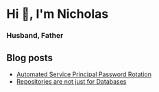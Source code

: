 # Hi 👋, I'm Nicholas
### Husband, Father

## Blog posts

 * [Automated Service Principal Password Rotation](https://dev.to/ndrone/automated-service-principal-password-rotation-571f)
 * [Repositories are not just for Databases](https://dev.to/ndrone/repositories-are-not-just-for-databases-4a85)

